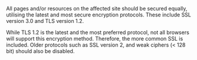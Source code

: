 All pages and/or resources on the affected site should be secured
equally, utilising the latest and most secure encryption protocols.
These include SSL version 3.0 and TLS version 1.2.

While TLS 1.2 is the latest and the most preferred protocol, not all browsers will
support this encryption method. Therefore, the more common SSL is
included. Older protocols such as SSL version 2, and weak ciphers (<
128 bit) should also be disabled.